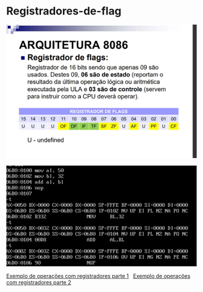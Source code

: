 # Registradores-de-flag

![Atividade](atividade.jfif)
&nbsp;
![Simbologia](código.jfif)

[Exemplo de operações com registradores parte 1](https://www.youtube.com/watch?v=CfVj3Iip4q4)
&nbsp;
[Exemplo de operações com registradores parte 2](https://www.youtube.com/watch?v=L5-YG6MYs5w&t=1967s)
